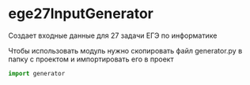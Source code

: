 # ege27InputGenerator
 Создает входные данные для 27 задачи ЕГЭ по информатике

Чтобы использовать модуль нужно скопировать файл generator.py в папку с проектом и импортировать его в проект

```python
import generator
```

